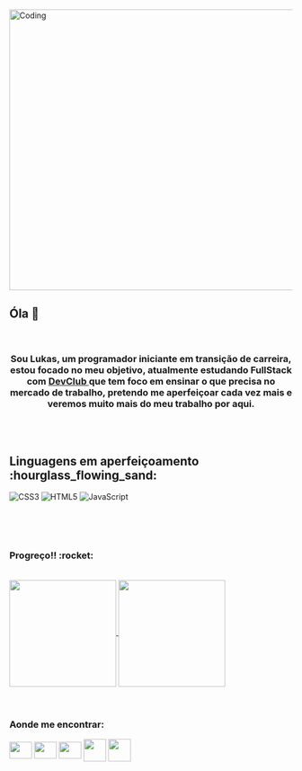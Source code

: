 <br>
<br>
  <img 
    align="center" alt="Coding" height="500" width="1000" src="https://wallpaperaccess.com/full/8351209.gif"
    >
 <br>
 
## Óla  :moyai:
 
  <br>        
    <h3 align="center">
    Sou Lukas, um programador iniciante em transição de carreira, estou focado no meu objetivo, atualmente estudando FullStack com <a href="https://rodolfomori.com.br/devclub-comercial/">DevClub </a> que tem foco em ensinar o que precisa no mercado de trabalho, pretendo me aperfeiçoar cada vez mais e veremos muito mais do meu trabalho por aqui.
    </h3>

<br>
<br>


  <h2>
    Linguagens em aperfeiçoamento :hourglass_flowing_sand:
  </h2>

  ![CSS3](https://img.shields.io/badge/css3-%231572B6.svg?style=for-the-badge&logo=css3&logoColor=white)   ![HTML5](https://img.shields.io/badge/html5-%23E34F26.svg?style=for-the-badge&logo=html5&logoColor=white)   ![JavaScript](https://img.shields.io/badge/javascript-%23323330.svg?style=for-the-badge&logo=javascript&logoColor=%23F7DF1E)
##
<br>
<br>

  <h3>
    Progreço!! :rocket:
  </h3>
<br>

<a href="https://github.com/anuraghazra/github-readme-stats">
  <img height=190 align="center" src="https://github-readme-stats.vercel.app/api?username=Lukas-swish&show_icons=true&theme=radical" />
</a>
<a href="https://github.com/anuraghazra/convoychat">
  <img height=190 align="center" src="https://github-readme-stats.vercel.app/api/top-langs/?username=Lukas-swish&hide=javascript,htmlicons=true&theme=radical" />
</a>

<br>
<br>
<br>
  <h3 align="left">Aonde me encontrar:</h3>
  <p align="left">
  <a href="https://x.com/Cri_sant_emo?t=7appPB1uxMTHGDy7m7PXcw&s=09" target="blank"> <img align="center" src="https://cdn.jsdelivr.net/npm/simple-icons@3.0.1/icons/twitter.svg" alt="" height="30" width="40" /></a>
  <a href="https://www.linkedin.com/in/lukkass-roberto/" target="blank"><img align="center" src="https://cdn.jsdelivr.net/npm/simple-icons@3.0.1/icons/linkedin.svg" alt="" height="30" width="40" /></a>
  <a href="https://www.instagram.com/dnv_lukas?igsh=bDM4YzEyaGt5Ym5l" target="blank"><img align="center" src="https://cdn.jsdelivr.net/npm/simple-icons@3.0.1/icons/instagram.svg" alt="" height="30" width="40" /></a>
  <a href="https://lukkassroberto@gmail.com" target="blank"><img align="center" src="https://github.com/user-attachments/assets/49ab7a13-8959-4d74-9a33-b25f53717a2a" alt="" height="40" width="40" /></a>
  <a href="https://discord.com/channels/@.swishii" target="blank"><img align="center" src="https://github.com/user-attachments/assets/2d272f1e-2282-4771-bfa3-c6facf2103ad" alt="" height="40" width="40" /></a>
  </p>
<br>



